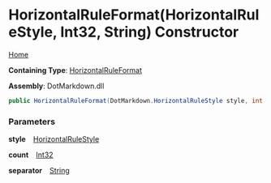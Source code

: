 # HorizontalRuleFormat\(HorizontalRuleStyle, Int32, String\) Constructor

[Home](../../../README.md)

**Containing Type**: [HorizontalRuleFormat](../README.md)

**Assembly**: DotMarkdown\.dll

```csharp
public HorizontalRuleFormat(DotMarkdown.HorizontalRuleStyle style, int count, string separator)
```

### Parameters

**style** &ensp; [HorizontalRuleStyle](../../HorizontalRuleStyle/README.md)

**count** &ensp; [Int32](https://docs.microsoft.com/en-us/dotnet/api/system.int32)

**separator** &ensp; [String](https://docs.microsoft.com/en-us/dotnet/api/system.string)